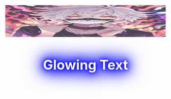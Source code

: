 <div style="text-align: center;">
  <img src="images.jpg" alt="Cool Background GIF" style="width: 100%; height: 100px; opacity: 0.8; object-fit:center;">
  <h1 style="font-size: 3em; color: #fff; text-shadow: 0 0 10px #00f, 0 0 20px #00f, 0 0 30px #00f, 0 0 40px #00f, 0 0 50px #00f, 0 0 60px #00f, 0 0 70px #00f;">
    Glowing Text
  </h1>
</div>
